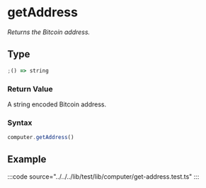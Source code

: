 # getAddress

_Returns the Bitcoin address._

## Type

```ts
;() => string
```

### Return Value

A string encoded Bitcoin address.

### Syntax

```js
computer.getAddress()
```

## Example

:::code source="../../../lib/test/lib/computer/get-address.test.ts" :::
